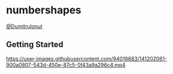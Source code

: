 # numbershapes

[@DumitruIonut](https://github.com/DumitruIonut)

## Getting Started




https://user-images.githubusercontent.com/94018683/141202061-900a0807-543d-450e-87c5-0f43a9a296c4.mp4

